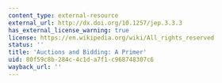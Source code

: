 ```yaml
---
content_type: external-resource
external_url: http://dx.doi.org/10.1257/jep.3.3.3
has_external_license_warning: true
license: https://en.wikipedia.org/wiki/All_rights_reserved
status: ''
title: 'Auctions and Bidding: A Primer'
uid: 80f59c8b-284c-4c1d-a7f1-c968748307c6
wayback_url: ''
---
```

